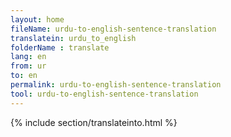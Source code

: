 ```yaml
---
layout: home
fileName: urdu-to-english-sentence-translation
translatein: urdu_to_english
folderName : translate
lang: en
from: ur
to: en
permalink: urdu-to-english-sentence-translation
tool: urdu-to-english-sentence-translation
---
```

{% include section/translateinto.html %}